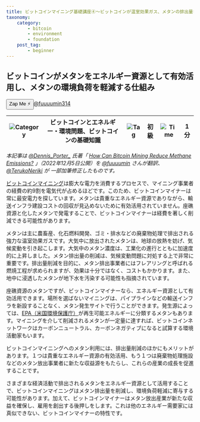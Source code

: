```yaml
---
title: ビットコインマイニング基礎講座④〜ビットコインが温室効果ガス、メタンの排出量を削減？
taxonomy:
    category:
        - bitcoin
        - environment
        - foundation
    post_tag:
        - beginner
---
```


## ビットコインがメタンをエネルギー資源として有効活用し、メタンの環境負荷を軽減する仕組み

<div><button class="zap-button" data-npub="npub1u3rz86hzjejkh54mg04u20sxe62ps3nhtqy987n6yqv6sx52uhjsnkn4se" data-relays="wss://relay.damus.io,wss://relay.snort.social,wss://nostr.wine,wss://relay.nostr.band">Zap Me ⚡</button><a href="https://twitter.com/fuuuumin314">@fuuuumin314</a></div>

|  ![Category](/_images/category.png)  |  ビットコインとエネルギー・環境問題、ビットコインの基礎知識 |  ![Tag](/_images/tag.png)  | 初級  | ![Time](/_images/timer.png)  |  1分  |
| ---- | ---- | ---- | ---- | ---- | ---- |

*本記事は [@Dennis_Porter_](https://twitter.com/Dennis_Porter_) 氏著「 [How Can Bitcoin Mining Reduce Methane Emissions?](https://www.satoshiaction.io/post/how-can-bitcoin-mining-reduce-methane-emissions) 」（2022年12月5日公開）を [@fuuuumin](https://twitter.com/fuuuumin314) さんが翻訳、  [@TerukoNeriki](https://twitter.com/TerukoNeriki) が 一部加筆修正したものです。*

[ビットコインマイニング](http://lostinbitcoin.jp.testrs.jp/staging/glossary/mining/)は膨大な電力を消費するプロセスで、マイニング事業者の経費の約9割を電気代が占めるほどです。このため、ビットコインマイナーは常に最安電力を探しています。メタンは貴重なエネルギー資源でありながら、輸送インフラ建設コストの回収が見込めないために有効活用されていません。座礁資源と化したメタンで発電することで、ビットコインマイナーは経費を著しく削減できる可能性があります。

メタンは主に農畜産、化石燃料開発、ゴミ・排水などの廃棄物処理で排出される強力な温室効果ガスです。大気中に放出されたメタンは、地球の放熱を妨げ、気候変動を引き起こします。大気中のメタン濃度は、工業化の進行とともに加速度的に上昇しました。メタン排出量の削減は、気候変動問題に対処する上で非常に重要です。排出量削減を目的に、メタン排出事業者にはフレアリングと呼ばれる燃焼工程が求められますが、効果は十分ではなく、コストもかかります。また、地中に浸透したメタンが地下水を汚染する可能性も指摘されています。

座礁資源のメタンですが、ビットコインマイナーなら、エネルギー資源として有効活用できます。場所を選ばないマイニングは、パイプラインなどの輸送インフラを新設することなく、メタン発生サイトで行うことができます。発生源によっては、[EPA（米国環境保護庁）](https://www.epa.gov/lmop/basic-information-about-landfill-gas)が再生可能エネルギーに分類するメタンもあります。マイニングを介して削減されるメタンが一定量に達すれば、ビットコインネットワークはカーボンニュートラル、カーボンネガティブになると試算する環境活動家もいます。

ビットコインマイニングへのメタン利用には、排出量削減のほかにもメリットがあります。１つは貴重なエネルギー資源の有効活用、もう１つは廃棄物処理施設などのメタン放出事業者に新たな収益源をもたらし、これらの産業の成長を促進することです。
 
さまざまな経済活動で排出されるメタンをエネルギー資源として活用することで、ビットコインマイニングはメタン排出量を削減し、環境負荷軽減に寄与する可能性があります。加えて、ビットコインマイナーはメタン放出産業が新たな収益を確保し、雇用を創出する後押しをします。これは他のエネルギー需要家には真似できない、ビットコインマイナーの特性です。
